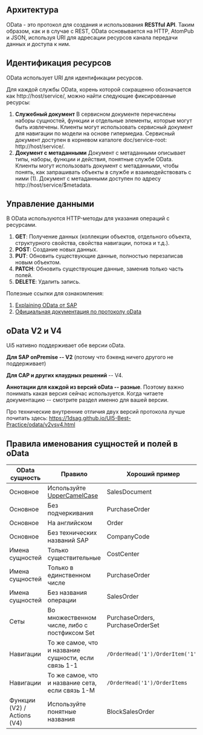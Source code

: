 ## Архитектура 
OData - это протокол для создания и использования **RESTful API**. 
Таким образом, как и в случае с REST, OData основывается на HTTP, AtomPub и JSON, используя URI для адресации ресурсов канала передачи данных и доступа к ним.

## Идентификация ресурсов 

OData использует URI для идентификации ресурсов. 

Для каждой службы OData, корень которой сокращенно обозначается как http://host/service/, можно найти следующие фиксированные ресурсы: 
1. **Служебный документ** 
   В сервисном документе перечислены наборы сущностей, функции и отдельные элементы, которые могут быть извлечены. Клиенты могут использовать сервисный документ для навигации по модели на основе гипермедиа. Сервисный документ доступен в корневом каталоге doc/service-root: http://host/service/. 
2. **Документ с метаданными** 
   Документ с метаданными описывает типы, наборы, функции и действия, понятные службе OData. Клиенты могут использовать документ с метаданными, чтобы понять, как запрашивать объекты в службе и взаимодействовать с ними (1). Документ с метаданными доступен по адресу http://host/service/$metadata. 

## Управление данными 
В OData используются HTTP-методы для указания операций с ресурсами. 

1. **GET**: Получение данных (коллекции объектов, отдельного объекта, структурного свойства, свойства навигации, потока и т.д.). 
2. **POST**: Создание новых данных. 
3. **PUT**: Обновить существующие данные, полностью перезаписав новым объектом. 
4. **PATCH**: Обновить существующие данные, заменив только часть полей. 
5. **DELETE**: Удалить запись.

Полезные ссылки для ознакомления: 
1. [Explaining OData от SAP](https://learning.sap.com/learning-journeys/developing-soap-web-services-on-sap-erp/explaining-odata_f8a9b07f-c9e0-41ed-b1f5-7a052e2993c4) 
2. [Официальная документация по протоколу oData](https://www.odata.org/)

## oData V2 и V4

Ui5 нативно поддерживает обе версии oData. 

**Для SAP onPremise -- V2** (потому что бэкенд ничего другого не поддерживает)

**Для CAP и других клаудных решений** -- V4.

**Аннотации для каждой из версий oData -- разные**. Поэтому важно понимать какая версия сейчас используется. Когда читаете документацию -- смотрите раздел именно для вашей версии. 

Про технические внутренние отличия двух версий протокола лучше почитать здесь: https://1dsag.github.io/UI5-Best-Practice/odata/v2vsv4.html

## Правила именования сущностей и полей в oData

| OData сущность              | Правило                                                                                                                                                       | Хороший пример                   | Плохой пример                      |
| --------------------------- | ------------------------------------------------------------------------------------------------------------------------------------------------------------- | -------------------------------- | ---------------------------------- |
| Основное                    | Используйте [UpperCamelСase](https://ru.wikipedia.org/wiki/%D0%92%D0%B5%D1%80%D0%B1%D0%BB%D1%8E%D0%B6%D0%B8%D0%B9_%D1%80%D0%B5%D0%B3%D0%B8%D1%81%D1%82%D1%80) | SalesDocument                    | SALESDOCUMENT                      |
| Основное                    | Без подчеркивания                                                                                                                                             | PurchaseOrder                    | Purchase_Order                     |
| Основное                    | На английском                                                                                                                                                 | Order                            | Zakaz                              |
| Основное                    | Без технических названий SAP                                                                                                                                  | CompanyCode                      | BUKRS                              |
| Имена сущностей             | Только существительные                                                                                                                                        | CostCenter                       | CostCenterF4                       |
| Имена сущностей             | Только в единственном числе                                                                                                                                   | PurchaseOrder                    | PurchaseOrderList                  |
| Имена сущностей             | Без названия операции                                                                                                                                         | SalesOrder                       | CreateSalesOrder                   |
| Сеты                        | Во множественном числе, либо с постфиксом Set                                                                                                                 | PurchaseOrders, PurchaseOrderSet | PurchaseOrder                      |
| Навигации                   | То же самое, что и название сущности, если связь 1-1                                                                                                          | `/OrderHead('1')/OrderItem('1')` | `/OrderHead('1')/Header_Item('1')` |
| Навигации                   | То же самое, что и название сета, если связь 1-M                                                                                                              | `/OrderHead('1')/OrderItems`     | `/OrderHead('1')/Header_Item`      |
| Функции (V2) / Actions (V4) | Используйте понятные названия                                                                                                                                 | BlockSalesOrder                  | Block                              |


